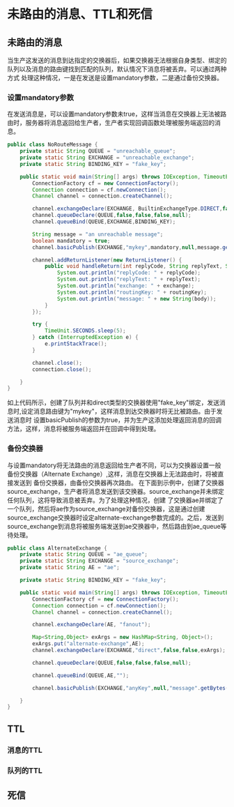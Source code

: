 # 未路由的消息、TTL和死信
## 未路由的消息
当生产这发送的消息到达指定的交换器后，如果交换器无法根据自身类型、绑定的队列以及消息的路由键找到匹配的队列，默认情况下消息将被丢弃。可以通过两种方式
处理这种情况，一是在发送是设置mandatory参数，二是通过备份交换器。

### 设置mandatory参数
在发送消息是，可以设置mandatory参数未true，这样当消息在交换器上无法被路由时，服务器将消息返回给生产者，生产者实现回调函数处理被服务端返回的消息。  
```java
public class NoRouteMessage {
    private static String QUEUE = "unreachable_queue";
    private static String EXCHANGE = "unreachable_exchange";
    private static String BINDING_KEY = "fake_key";

    public static void main(String[] args) throws IOException, TimeoutException {
        ConnectionFactory cf = new ConnectionFactory();
        Connection connection = cf.newConnection();
        Channel channel = connection.createChannel();

        channel.exchangeDeclare(EXCHANGE, BuiltinExchangeType.DIRECT,false);
        channel.queueDeclare(QUEUE,false,false,false,null);
        channel.queueBind(QUEUE,EXCHANGE,BINDING_KEY);

        String message = "an unreachable message";
        boolean mandatory = true;
        channel.basicPublish(EXCHANGE,"mykey",mandatory,null,message.getBytes());

        channel.addReturnListener(new ReturnListener() {
            public void handleReturn(int replyCode, String replyText, String exchange, String routingKey, AMQP.BasicProperties properties, byte[] body) throws IOException {
                System.out.println("replyCode: " + replyCode);
                System.out.println("replyText: " + replyText);
                System.out.println("exchange: " + exchange);
                System.out.println("routingKey: " + routingKey);
                System.out.println("message: " + new String(body));
            }
        });

        try {
            TimeUnit.SECONDS.sleep(5);
        } catch (InterruptedException e) {
            e.printStackTrace();
        }

        channel.close();
        connection.close();

    }
}
```
如上代码所示，创建了队列并和direct类型的交换器使用"fake_key"绑定，发送消息时,设定消息路由键为"mykey"，这样消息到达交换器时将无比被路由。由于发送消息时
设置basicPublish的参数为true，并为生产这添加处理返回消息的回调方法，这样，消息将被服务端返回并在回调中得到处理。

### 备份交换器
与设置mandatory将无法路由的消息返回给生产者不同，可以为交换器设置一般备份交换器（Alternate Exchange）,这样，消息在交换器上无法路由时，将被直接发送到
备份交换器，由备份交换器再次路由。
在下面到示例中，创建了交换器source_exchange，生产者将消息发送到该交换器。source_exchange并未绑定任何队列，这将导致消息被丢弃。为了处理这种情况，创建
了交换器ae并绑定了一个队列，然后将ae作为source_exchange对备份交换器，这是通过创建source_exchange交换器时设定alternate-exchange参数完成的。之后，发送到
source_exchange到消息将被服务端发送到ae交换器中，然后路由到ae_queue等待处理。

```java
public class AlternateExchange {
    private static String QUEUE = "ae_queue";
    private static String EXCHANGE = "source_exchange";
    private static String AE = "ae";

    private static String BINDING_KEY = "fake_key";

    public static void main(String[] args) throws IOException, TimeoutException {
        ConnectionFactory cf = new ConnectionFactory();
        Connection connection = cf.newConnection();
        Channel channel = connection.createChannel();

        channel.exchangeDeclare(AE, "fanout");

        Map<String,Object> exArgs = new HashMap<String, Object>();
        exArgs.put("alternate-exchange",AE);
        channel.exchangeDeclare(EXCHANGE,"direct",false,false,exArgs);

        channel.queueDeclare(QUEUE,false,false,false,null);

        channel.queueBind(QUEUE,AE,"");

        channel.basicPublish(EXCHANGE,"anyKey",null,"message".getBytes());

    }
}
```

## TTL
### 消息的TTL
### 队列的TTL

## 死信